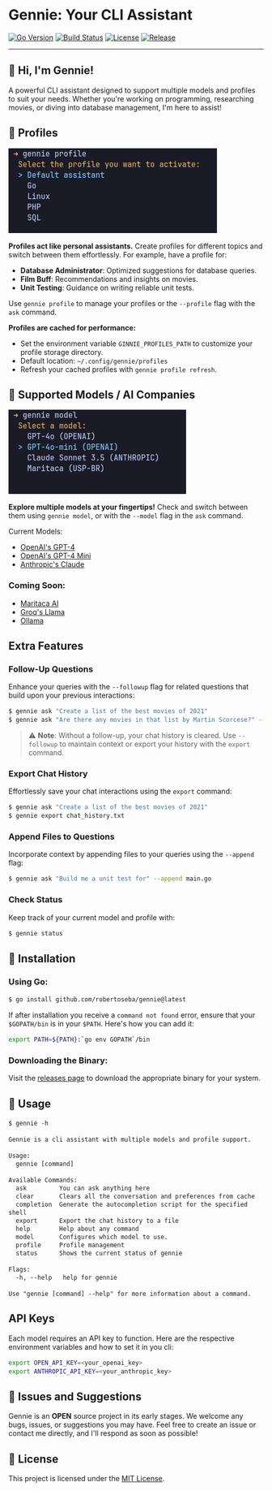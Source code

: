 # Gennie: Your CLI Assistant

[![Go Version](https://img.shields.io/github/go-mod/go-version/robertoseba/gennie?style=flat)](https://go.dev)
[![Build Status](https://img.shields.io/github/actions/workflow/status/robertoseba/gennie/ci.yaml?style=flat)](https://github.com/robertoseba/gennie/actions)
[![License](https://img.shields.io/github/license/robertoseba/gennie?style=flat)](./LICENSE)
[![Release](https://img.shields.io/github/v/release/robertoseba/gennie?style=flat)](https://github.com/robertoseba/gennie/releases)

---

## 👋 Hi, I'm Gennie!

A powerful CLI assistant designed to support multiple models and profiles to suit your needs. Whether you're working on programming, researching movies, or diving into database management, I'm here to assist!

## 📁 Profiles

![Profile Menu](docs/images/profile_menu.png)

**Profiles act like personal assistants.** Create profiles for different topics and switch between them effortlessly. For example, have a profile for:

- **Database Administrator**: Optimized suggestions for database queries.
- **Film Buff**: Recommendations and insights on movies.
- **Unit Testing**: Guidance on writing reliable unit tests.

Use `gennie profile` to manage your profiles or the `--profile` flag with the `ask` command.

**Profiles are cached for performance:**

- Set the environment variable `GINNIE_PROFILES_PATH` to customize your profile storage directory.
- Default location: `~/.config/gennie/profiles`
- Refresh your cached profiles with `gennie profile refresh`.

## 🤖 Supported Models / AI Companies

![Models Menu](docs/images/model_menu.png)

**Explore multiple models at your fingertips!** Check and switch between them using `gennie model`, or with the `--model` flag in the `ask` command.

Current Models:

- [OpenAI's GPT-4](https://openai.com/)
- [OpenAI's GPT-4 Mini](https://openai.com/)
- [Anthropic's Claude](https://www.anthropic.com/)

### Coming Soon:

- [Maritaca AI](https://maritaca.ai/)
- [Groq's Llama](https://www.groq.com/)
- [Ollama](https://ollama.com/)

## Extra Features

### Follow-Up Questions

Enhance your queries with the `--followup` flag for related questions that build upon your previous interactions:

```bash
$ gennie ask "Create a list of the best movies of 2021"
$ gennie ask "Are there any movies in that list by Martin Scorcese?" --followup
```

> ⚠️ **Note**: Without a follow-up, your chat history is cleared. Use `--followup` to maintain context or export your history with the `export` command.

### Export Chat History

Effortlessly save your chat interactions using the `export` command:

```bash
$ gennie ask "Create a list of the best movies of 2021"
$ gennie export chat_history.txt
```

### Append Files to Questions

Incorporate context by appending files to your queries using the `--append` flag:

```bash
$ gennie ask "Build me a unit test for" --append main.go
```

### Check Status

Keep track of your current model and profile with:

```bash
$ gennie status
```

## 🚀 Installation

### Using Go:

```bash
$ go install github.com/robertoseba/gennie@latest
```

If after installation you receive a `command not found` error, ensure that your `$GOPATH/bin` is in your `$PATH`.
Here's how you can add it:

```bash
export PATH=${PATH}:`go env GOPATH`/bin
```

### Downloading the Binary:

Visit the [releases page](https://github.com/robertoseba/gennie/releases) to download the appropriate binary for your system.

## 📖 Usage

```
$ gennie -h

Gennie is a cli assistant with multiple models and profile support.

Usage:
  gennie [command]

Available Commands:
  ask         You can ask anything here
  clear       Clears all the conversation and preferences from cache
  completion  Generate the autocompletion script for the specified shell
  export      Export the chat history to a file
  help        Help about any command
  model       Configures which model to use.
  profile     Profile management
  status      Shows the current status of gennie

Flags:
  -h, --help   help for gennie

Use "gennie [command] --help" for more information about a command.
```

## API Keys

Each model requires an API key to function.
Here are the respective environment variables and how to set it in you cli:

```bash
export OPEN_API_KEY=<your_openai_key>
export ANTHROPIC_API_KEY=<your_anthropic_key>
```

## 🐛 Issues and Suggestions

Gennie is an **OPEN** source project in its early stages. We welcome any bugs, issues, or suggestions you may have. Feel free to create an issue or contact me directly, and I'll respond as soon as possible!

## 📄 License

This project is licensed under the [MIT License](./LICENSE).
